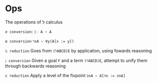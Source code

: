 # Ops

The operations of ל calculus

`∅ conversion`:
`|- A ~ A`

`α conversion`
`דxA ~ ∀y(A[x := y])`

`מ reduction`
Goes from `(לABCD)E` by application, using fowards reasoning

`נ conversion`
Given a goal `F` and a term `(לABCD)E`, attempt to unify them through backwards reasoning

`פ reduction`
Apply a level of the fixpoint
`פnA ~ A[ףn := פnA]`
